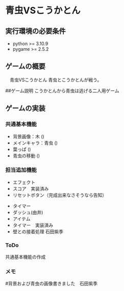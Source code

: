 # 青虫VSこうかとん

## 実行環境の必要条件 
* python >= 3.10.9
* pygame >= 2.5.2

## ゲームの概要
　青虫VSこうかとん
青虫とこうかとんが戦う。

##ゲーム説明
  こうかとんから青虫は逃げる二人用ゲーム
## ゲームの実装
### 共通基本機能
* 背景画像：木 ()
* メインキャラ：青虫 ()
* 葉っぱ ()
* 青虫の移動 ()

### 担当追加機能
* エフェクト
* スコア　実装済み
* リセットボタン（完成出来なさそうなら告知）
<!-- * メニューボタン -->
* タイマー
* ダッシュ(由井)
* アイテム
* タイマー　実装済み
* 壁との接着処理 石田紫季

### ToDo
共通基本機能の作成

### メモ
#背景および青虫の画像書きました　石田紫季